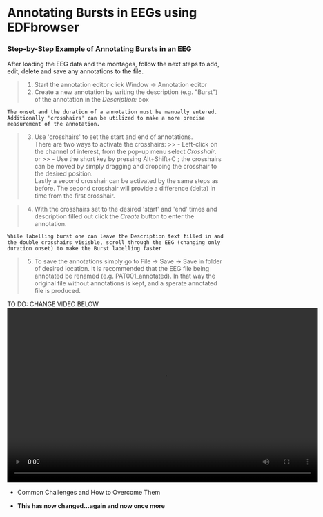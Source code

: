 # Annotating Bursts in EEGs using EDFbrowser


### Step-by-Step Example of Annotating Bursts in an EEG
After loading the EEG data and the montages, follow the next steps to add, edit, delete and save any annotations to the file.

> 1. Start the annotation editor click Window -> Annotation editor
> 2. Create a new annotation by writing the description (e.g. "Burst") of the annotation in the *Description:* box
```{Note}
The onset and the duration of a annotation must be manually entered.  Additionally 'crosshairs' can be utilized to make a more precise measurement of the annotation.    
```
> 3. Use 'crosshairs' to set the start and end of annotations.  
There are two ways to activate the crosshairs:
    >> - Left-click on the channel of interest, from the    pop-up menu select *Crosshair*. \
    or
    >> - Use the short key by pressing Alt+Shift+C ; the crosshairs can be moved by simply dragging and dropping the crosshair to the desired position. \
    Lastly a second crosshair can be activated by the same steps as before.  The second crosshair will provide a difference (delta) in time from the first crosshair.

> 4. With the crosshairs set to the desired 'start' and 'end' times and description filled out click the *Create* button to enter the annotation.

```{Tip}
While labelling burst one can leave the Description text filled in and the double crosshairs visisble, scroll through the EEG (changing only duration onset) to make the Burst labelling faster
```

> 5. To save the annotations simply go to File -> Save -> Save in folder of desired location.  It is recommended that the EEG file being annotated be renamed (e.g. PAT001_annotated).  In that way the original file without annotations is kept, and a sperate annotated file is produced.

TO DO: CHANGE VIDEO BELOW 
<video width="720" height="405" autoplay controls>
    <source src="" 
    type="video/mp4">
</video>
- Common Challenges and How to Overcome Them

- **This has now changed...again and now once more**